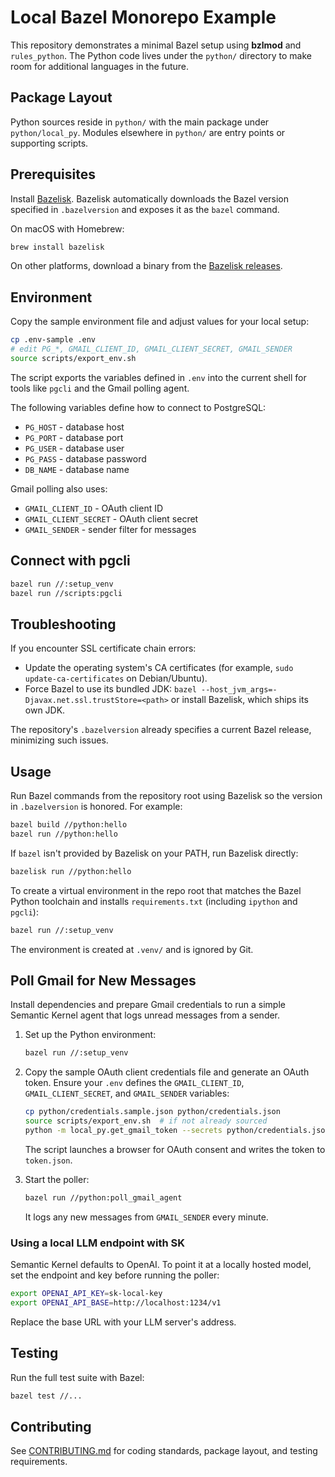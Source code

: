 # Local Bazel Monorepo Example

This repository demonstrates a minimal Bazel setup using **bzlmod** and
`rules_python`.  The Python code lives under the `python/` directory to make room
for additional languages in the future.

## Package Layout

Python sources reside in `python/` with the main package under
`python/local_py`. Modules elsewhere in `python/` are entry points or
supporting scripts.

## Prerequisites

Install [Bazelisk](https://github.com/bazelbuild/bazelisk). Bazelisk automatically
downloads the Bazel version specified in `.bazelversion` and exposes it as the `bazel`
command.

On macOS with Homebrew:

```bash
brew install bazelisk
```

On other platforms, download a binary from the [Bazelisk releases](https://github.com/bazelbuild/bazelisk/releases).

## Environment

Copy the sample environment file and adjust values for your local setup:

```bash
cp .env-sample .env
# edit PG_*, GMAIL_CLIENT_ID, GMAIL_CLIENT_SECRET, GMAIL_SENDER
source scripts/export_env.sh
```

The script exports the variables defined in `.env` into the current shell for
tools like `pgcli` and the Gmail polling agent.

The following variables define how to connect to PostgreSQL:

- `PG_HOST` - database host
- `PG_PORT` - database port
- `PG_USER` - database user
- `PG_PASS` - database password
- `DB_NAME` - database name

Gmail polling also uses:

- `GMAIL_CLIENT_ID` - OAuth client ID
- `GMAIL_CLIENT_SECRET` - OAuth client secret
- `GMAIL_SENDER` - sender filter for messages

## Connect with pgcli

```bash
bazel run //:setup_venv
bazel run //scripts:pgcli
```

## Troubleshooting

If you encounter SSL certificate chain errors:

* Update the operating system's CA certificates (for example, `sudo update-ca-certificates` on Debian/Ubuntu).
* Force Bazel to use its bundled JDK: `bazel --host_jvm_args=-Djavax.net.ssl.trustStore=<path>` or install Bazelisk, which ships its own JDK.

The repository's `.bazelversion` already specifies a current Bazel release, minimizing such issues.

## Usage

Run Bazel commands from the repository root using Bazelisk so the version in
`.bazelversion` is honored. For example:

```bash
bazel build //python:hello
bazel run //python:hello
```

If `bazel` isn't provided by Bazelisk on your PATH, run Bazelisk directly:

```bash
bazelisk run //python:hello
```

To create a virtual environment in the repo root that matches the Bazel Python
toolchain and installs `requirements.txt` (including `ipython` and `pgcli`):

```bash
bazel run //:setup_venv
```

The environment is created at `.venv/` and is ignored by Git.

## Poll Gmail for New Messages

Install dependencies and prepare Gmail credentials to run a simple
Semantic Kernel agent that logs unread messages from a sender.

1. Set up the Python environment:

   ```bash
   bazel run //:setup_venv
   ```

2. Copy the sample OAuth client credentials file and generate an OAuth token.
   Ensure your `.env` defines the `GMAIL_CLIENT_ID`, `GMAIL_CLIENT_SECRET`,
   and `GMAIL_SENDER` variables:

   ```bash
   cp python/credentials.sample.json python/credentials.json
   source scripts/export_env.sh  # if not already sourced
   python -m local_py.get_gmail_token --secrets python/credentials.json --token token.json
   ```

   The script launches a browser for OAuth consent and writes the token to
   `token.json`.

3. Start the poller:

   ```bash
   bazel run //python:poll_gmail_agent
   ```

   It logs any new messages from `GMAIL_SENDER` every minute.

### Using a local LLM endpoint with SK

Semantic Kernel defaults to OpenAI. To point it at a locally hosted model, set
the endpoint and key before running the poller:

```bash
export OPENAI_API_KEY=sk-local-key
export OPENAI_API_BASE=http://localhost:1234/v1
```

Replace the base URL with your LLM server's address.

## Testing

Run the full test suite with Bazel:

```bash
bazel test //...
```

## Contributing

See [CONTRIBUTING.md](CONTRIBUTING.md) for coding standards, package layout, and testing requirements.
